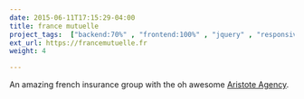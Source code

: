 ```yaml
---
date: 2015-06-11T17:15:29-04:00
title: france mutuelle
project_tags:  ["backend:70%" , "frontend:100%" , "jquery" , "responsive", "wordpress"]
ext_url: https://francemutuelle.fr
weight: 4

---
```


An amazing french insurance group with the oh awesome [Aristote Agency](http://www.aristote-agency.com/).

